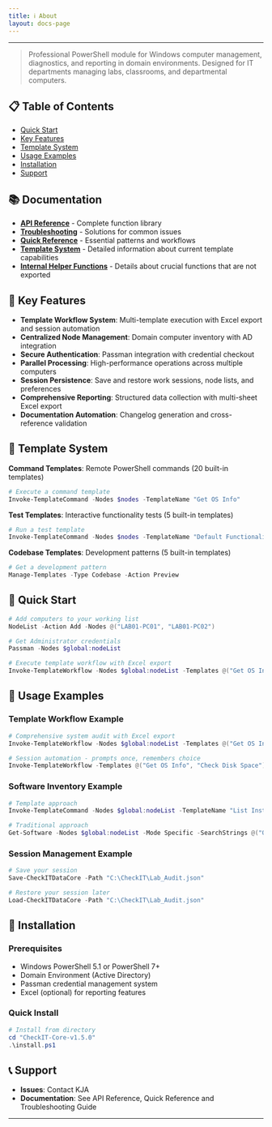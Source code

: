 ```yaml
---
title: ℹ️ About
layout: docs-page
---
```


<link rel="stylesheet" href="../assets/style.css">

---

> Professional PowerShell module for Windows computer management, diagnostics, and reporting in domain environments. Designed for IT departments managing labs, classrooms, and departmental computers.

## 📋 Table of Contents

- [Quick Start](#quick-start)
- [Key Features](#key-features)
- [Template System](#template-system)
- [Usage Examples](#usage-examples)
- [Installation](#installation)
- [Support](#support)

## 📚 Documentation

- **[API Reference](api-reference.md)** - Complete function library
- **[Troubleshooting](troubleshooting.md)** - Solutions for common issues
- **[Quick Reference](quick-reference.md)** - Essential patterns and workflows
- **[Template System](template-info.md)** - Detailed information about current template capabilities
- **[Internal Helper Functions](internal-helpers.md)** - Details about crucial functions that are not exported

## 🚀 Key Features

- **Template Workflow System**: Multi-template execution with Excel export and session automation
- **Centralized Node Management**: Domain computer inventory with AD integration
- **Secure Authentication**: Passman integration with credential checkout
- **Parallel Processing**: High-performance operations across multiple computers
- **Session Persistence**: Save and restore work sessions, node lists, and preferences
- **Comprehensive Reporting**: Structured data collection with multi-sheet Excel export
- **Documentation Automation**: Changelog generation and cross-reference validation

## 🔄 Template System

**Command Templates**: Remote PowerShell commands (20 built-in templates)
```powershell
# Execute a command template
Invoke-TemplateCommand -Nodes $nodes -TemplateName "Get OS Info"
```

**Test Templates**: Interactive functionality tests (5 built-in templates)
```powershell
# Run a test template
Invoke-TemplateCommand -Nodes $nodes -TemplateName "Default Functionality Test"
```

**Codebase Templates**: Development patterns (5 built-in templates)
```powershell
# Get a development pattern
Manage-Templates -Type Codebase -Action Preview
```

## 🚀 Quick Start

```powershell
# Add computers to your working list
NodeList -Action Add -Nodes @("LAB01-PC01", "LAB01-PC02")

# Get Administrator credentials
Passman -Nodes $global:nodeList

# Execute template workflow with Excel export
Invoke-TemplateWorkflow -Nodes $global:nodeList -Templates @("Get OS Info", "Check Disk Space") -WorkflowName "System_Audit" -ExportToExcel
```

## 📖 Usage Examples

### Template Workflow Example

```powershell
# Comprehensive system audit with Excel export
Invoke-TemplateWorkflow -Nodes $global:nodeList -Templates @("Get OS Info", "Check Disk Space", "List Installed Apps") -WorkflowName "Complete_Audit" -ExportToExcel

# Session automation - prompts once, remembers choice
Invoke-TemplateWorkflow -Templates @("Get OS Info", "Check Disk Space") -Confirm "Auto"
```

### Software Inventory Example

```powershell
# Template approach
Invoke-TemplateCommand -Nodes $global:nodeList -TemplateName "List Installed Apps"

# Traditional approach
Get-Software -Nodes $global:nodeList -Mode Specific -SearchStrings @("Office", "Chrome")
```

### Session Management Example

```powershell
# Save your session
Save-CheckITDataCore -Path "C:\CheckIT\Lab_Audit.json"

# Restore your session later
Load-CheckITDataCore -Path "C:\CheckIT\Lab_Audit.json"
```

## 🔧 Installation

### Prerequisites

- Windows PowerShell 5.1 or PowerShell 7+
- Domain Environment (Active Directory)
- Passman credential management system
- Excel (optional) for reporting features

### Quick Install

```powershell
# Install from directory
cd "CheckIT-Core-v1.5.0"
.\install.ps1
```

## 📞 Support

- **Issues**: Contact KJA
- **Documentation**: See API Reference, Quick Reference and Troubleshooting Guide

---
